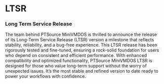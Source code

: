 # LTSR
### Long Term Service Release
The team behind PTSource MiniVMDOS is thrilled to announce the release of its Long-Term Service Release (LTSR) version a milestone that reflects stability, reliability, and a bug-free experience. This LTSR release has been rigorously tested and fine-tuned, ensuring a rock-solid foundation for users who depend on consistent and efficient performance. With enhanced compatibility and optimized functionality, PTSource MiniVMDOS LTSR is designed for those who value long-term support without the worry of unexpected issues. It’s the most stable and refined version to date ready to power your workflows with confidence.
